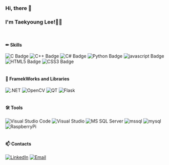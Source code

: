 ### Hi, there 👋 
### I'm Taekyoung Lee!🤸‍♀️ 
<br/>

#### ✏ Skills
![C Badge](https://img.shields.io/badge/C-453091?style=flat&amp;logo=C&amp;logoColor=white)
![C++ Badge](https://img.shields.io/badge/c++-00599C?style=flat&amp;logo=c%2B%2B&amp;logoColor=white)
![C# Badge](https://img.shields.io/badge/CSharp-AC39AA?style=flat&amp;logo=CSharp&amp;logoColor=white)
![Python Badge](https://img.shields.io/badge/python-205860?style=flat&amp;logo=python&amp;logoColor=white)
![javascript Badge](https://img.shields.io/badge/javascript-%23323330.svg?style=flat&amp;logo=javascript&amp;logoColor=%23F7DF1E)
![HTML5 Badge](https://img.shields.io/badge/HTML5-E34F26?style=flat&amp;logo=HTML5&amp;logoColor=white)
![CSS3 Badge](https://img.shields.io/badge/CSS3-1572B6?style=flat&amp;logo=CSS3&amp;logoColor=white)
<br/><br/>

#### 🧵 FramekWorks and Libraries
![.NET](https://img.shields.io/badge/.NET-AA79D2?style=flat&amp;logo=.net&amp;logoColor=white)
![OpenCV](https://img.shields.io/badge/opencv-B83F3D?style=flat&amp;logo=opencv&amp;logoColor=white)
![QT](https://img.shields.io/badge/Qt-41B83D?style=flat&amp;logo=Qt&amp;logoColor=white)
![Flask](https://img.shields.io/badge/Flask-060D13?style=flat&amp;logo=Flask&amp;logoColor=white)
<br/><br/>

#### 🛠 Tools
![Visual Studio Code](https://img.shields.io/badge/VisualStudioCode-0078d7.svg?style=flat&amp;logo=visual-studio-code&amp;logoColor=white)
![Visual Studio](https://img.shields.io/badge/VisualStudio-5C2D91.svg?style=flat&amp;logo=visual-studio&amp;logoColor=white)
![MS SQL Server](https://img.shields.io/badge/MicrosoftSQLServer-0D1D26?style=flat&amp;logo=MicrosoftSQLServer&amp;logo=Color=white)
![mssql](https://img.shields.io/badge/mssql-CC2927.svg?style=flat&amp;logo=microsoftsqlserver&amp;logoColor=white)
![mysql](https://img.shields.io/badge/mysql-%2300f.svg?style=flat&amp;logo=mysql&amp;logoColor=white)
![RaspberryPi](https://img.shields.io/badge/RaspberryPi-A22846?style=flat&amp;logo=RaspberryPi&amp;logoColor=white)
<br/><br/>

#### 📫 Contacts
[![LinkedIn](https://img.shields.io/badge/LinkedIn-0A66C2?style=flat&amp;logo=LinkedIn&amp;logoColor=white&link=https://www.linkedin.com/in/taegyeong-lee-098076202/)](https://www.linkedin.com/in/taegyeong-lee-098076202/)
[![Email](https://img.shields.io/badge/Email-EA4335?style=flat&amp;logo=Minutemailer&amp;logoColor=white&mailto:tkyoung1014@naver.com)](mailto:tkyoung1014@naver.com)

